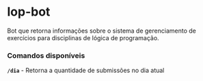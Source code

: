 # lop-bot

Bot que retorna informações sobre o sistema de gerenciamento de exercícios para disciplinas de lógica de programação.

### Comandos disponíveis

**`/dia`** - Retorna a quantidade de submissões no dia atual
